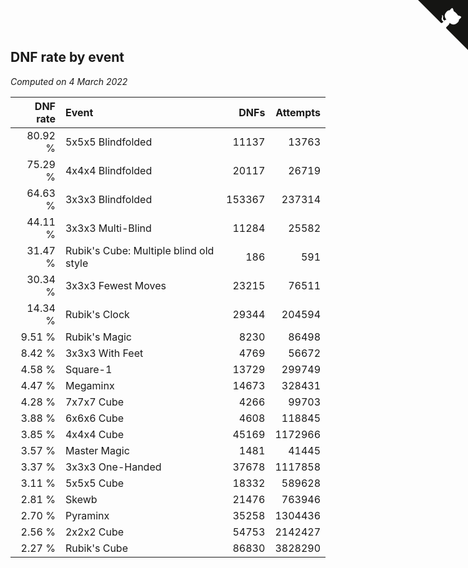 ## DNF rate by event

*Computed on  4 March 2022*

| DNF rate | Event | DNFs | Attempts |
| ---: | :--- | ---: | ---: |
| 80.92 % | 5x5x5 Blindfolded | 11137 | 13763 |
| 75.29 % | 4x4x4 Blindfolded | 20117 | 26719 |
| 64.63 % | 3x3x3 Blindfolded | 153367 | 237314 |
| 44.11 % | 3x3x3 Multi-Blind | 11284 | 25582 |
| 31.47 % | Rubik's Cube: Multiple blind old style | 186 | 591 |
| 30.34 % | 3x3x3 Fewest Moves | 23215 | 76511 |
| 14.34 % | Rubik's Clock | 29344 | 204594 |
| 9.51 % | Rubik's Magic | 8230 | 86498 |
| 8.42 % | 3x3x3 With Feet | 4769 | 56672 |
| 4.58 % | Square-1 | 13729 | 299749 |
| 4.47 % | Megaminx | 14673 | 328431 |
| 4.28 % | 7x7x7 Cube | 4266 | 99703 |
| 3.88 % | 6x6x6 Cube | 4608 | 118845 |
| 3.85 % | 4x4x4 Cube | 45169 | 1172966 |
| 3.57 % | Master Magic | 1481 | 41445 |
| 3.37 % | 3x3x3 One-Handed | 37678 | 1117858 |
| 3.11 % | 5x5x5 Cube | 18332 | 589628 |
| 2.81 % | Skewb | 21476 | 763946 |
| 2.70 % | Pyraminx | 35258 | 1304436 |
| 2.56 % | 2x2x2 Cube | 54753 | 2142427 |
| 2.27 % | Rubik's Cube | 86830 | 3828290 |


<a href="https://github.com/jonatanklosko/wca_statistics" class="github-corner" aria-label="View source on Github"><svg width="80" height="80" viewBox="0 0 250 250" style="fill:#151513; color:#fff; position: absolute; top: 0; border: 0; right: 0;" aria-hidden="true"><path d="M0,0 L115,115 L130,115 L142,142 L250,250 L250,0 Z"></path><path d="M128.3,109.0 C113.8,99.7 119.0,89.6 119.0,89.6 C122.0,82.7 120.5,78.6 120.5,78.6 C119.2,72.0 123.4,76.3 123.4,76.3 C127.3,80.9 125.5,87.3 125.5,87.3 C122.9,97.6 130.6,101.9 134.4,103.2" fill="currentColor" style="transform-origin: 130px 106px;" class="octo-arm"></path><path d="M115.0,115.0 C114.9,115.1 118.7,116.5 119.8,115.4 L133.7,101.6 C136.9,99.2 139.9,98.4 142.2,98.6 C133.8,88.0 127.5,74.4 143.8,58.0 C148.5,53.4 154.0,51.2 159.7,51.0 C160.3,49.4 163.2,43.6 171.4,40.1 C171.4,40.1 176.1,42.5 178.8,56.2 C183.1,58.6 187.2,61.8 190.9,65.4 C194.5,69.0 197.7,73.2 200.1,77.6 C213.8,80.2 216.3,84.9 216.3,84.9 C212.7,93.1 206.9,96.0 205.4,96.6 C205.1,102.4 203.0,107.8 198.3,112.5 C181.9,128.9 168.3,122.5 157.7,114.1 C157.9,116.9 156.7,120.9 152.7,124.9 L141.0,136.5 C139.8,137.7 141.6,141.9 141.8,141.8 Z" fill="currentColor" class="octo-body"></path></svg></a><style>.github-corner:hover .octo-arm{animation:octocat-wave 560ms ease-in-out}@keyframes octocat-wave{0%,100%{transform:rotate(0)}20%,60%{transform:rotate(-25deg)}40%,80%{transform:rotate(10deg)}}@media (max-width:500px){.github-corner:hover .octo-arm{animation:none}.github-corner .octo-arm{animation:octocat-wave 560ms ease-in-out}}</style>
